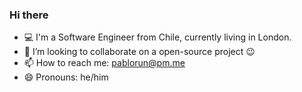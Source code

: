 ### Hi there

- 💻 I'm a Software Engineer from Chile, currently living in London.
- 👯 I’m looking to collaborate on a open-source project 😉
- 📫 How to reach me: pablorun@pm.me
- 😄 Pronouns: he/him
